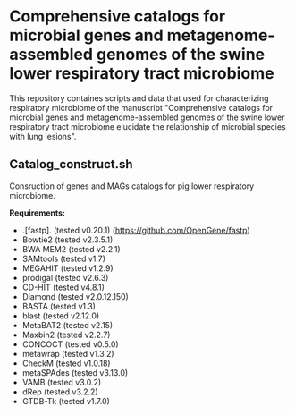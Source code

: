 # Comprehensive catalogs for microbial genes and metagenome-assembled genomes of the swine lower respiratory tract microbiome 
This repository containes scripts and data that used for characterizing respiratory microbiome of the manuscript "Comprehensive catalogs for microbial genes and metagenome-assembled genomes of the swine lower respiratory tract microbiome elucidate the relationship of microbial species with lung lesions".

## Catalog_construct.sh
Consruction of genes  and MAGs catalogs for pig lower respiratory microbiome.

<b>Requirements:</b>
* .[fastp]. (tested v0.20.1) (https://github.com/OpenGene/fastp)
* Bowtie2 (tested v2.3.5.1)
* BWA MEM2 (tested v2.2.1) 
* SAMtools (tested v1.7)
* MEGAHIT (tested v1.2.9)
* prodigal (tested v2.6.3)
* CD-HIT (tested v4.8.1)
* Diamond (tested v2.0.12.150)
* BASTA (tested v1.3)
* blast (tested v2.12.0)
* MetaBAT2 (tested v2.15)
* Maxbin2 (tested v2.2.7)
* CONCOCT (tested v0.5.0)
* metawrap (tested v1.3.2)
* CheckM (tested v1.0.18)
* metaSPAdes (tested v3.13.0)
* VAMB (tested v3.0.2)
* dRep (tested v3.2.2)
* GTDB-Tk (tested v1.7.0)

